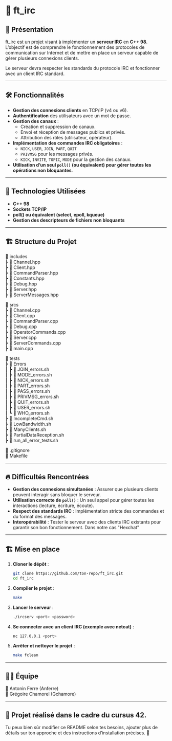 # 💬 ft_irc

## 🚀 Présentation

ft_irc est un projet visant à implémenter un **serveur IRC** en **C++ 98**.  
L’objectif est de comprendre le fonctionnement des protocoles de communication sur Internet et de mettre en place un serveur capable de gérer plusieurs connexions clients.  

Le serveur devra respecter les standards du protocole IRC et fonctionner avec un client IRC standard.

---

## 🛠️ Fonctionnalités

- **Gestion des connexions clients** en TCP/IP (v4 ou v6).
- **Authentification** des utilisateurs avec un mot de passe.
- **Gestion des canaux** :
  - Création et suppression de canaux.
  - Envoi et réception de messages publics et privés.
  - Attribution des rôles (utilisateur, opérateur).
- **Implémentation des commandes IRC obligatoires** :
  - `NICK`, `USER`, `JOIN`, `PART`, `QUIT`
  - `PRIVMSG` pour les messages privés.
  - `KICK`, `INVITE`, `TOPIC`, `MODE` pour la gestion des canaux.
- **Utilisation d’un seul `poll()` (ou équivalent) pour gérer toutes les opérations non bloquantes**.

---

## 📌 Technologies Utilisées

- **C++ 98**
- **Sockets TCP/IP**
- **poll() ou équivalent (select, epoll, kqueue)**
- **Gestion des descripteurs de fichiers non bloquants**

---

## 🏗️ Structure du Projet

📂 includes  
 ┣ 📜 Channel.hpp  
 ┣ 📜 Client.hpp  
 ┣ 📜 CommandParser.hpp  
 ┣ 📜 Constants.hpp  
 ┣ 📜 Debug.hpp  
 ┣ 📜 Server.hpp  
 ┣ 📜 ServerMessages.hpp  

📂 srcs  
 ┣ 📜 Channel.cpp  
 ┣ 📜 Client.cpp  
 ┣ 📜 CommandParser.cpp  
 ┣ 📜 Debug.cpp  
 ┣ 📜 OperatorCommands.cpp  
 ┣ 📜 Server.cpp  
 ┣ 📜 ServerCommands.cpp  
 ┣ 📜 main.cpp  

📂 tests  
 ┣ 📂 Errors  
 ┃ ┣ 📜 JOIN_errors.sh  
 ┃ ┣ 📜 MODE_errors.sh  
 ┃ ┣ 📜 NICK_errors.sh  
 ┃ ┣ 📜 PART_errors.sh  
 ┃ ┣ 📜 PASS_errors.sh  
 ┃ ┣ 📜 PRIVMSG_errors.sh  
 ┃ ┣ 📜 QUIT_errors.sh  
 ┃ ┣ 📜 USER_errors.sh  
 ┃ ┗ 📜 WHO_errors.sh  
 ┣ 📜 IncompleteCmd.sh  
 ┣ 📜 LowBandwidth.sh  
 ┣ 📜 ManyClients.sh  
 ┣ 📜 PartialDataReception.sh  
 ┣ 📜 run_all_error_tests.sh  

📜 .gitignore  
📜 Makefile  

---

## 🔥 Difficultés Rencontrées

- **Gestion des connexions simultanées** : Assurer que plusieurs clients peuvent interagir sans bloquer le serveur.  
- **Utilisation correcte de `poll()`** : Un seul appel pour gérer toutes les interactions (lecture, écriture, écoute).  
- **Respect des standards IRC** : Implémentation stricte des commandes et du format des messages.  
- **Interopérabilité** : Tester le serveur avec des clients IRC existants pour garantir son bon fonctionnement. Dans notre cas "Hexchat"  

---

## 🏗️ Mise en place

1. **Cloner le dépôt** :
   ```bash
   git clone https://github.com/ton-repo/ft_irc.git
   cd ft_irc
2. **Compiler le projet** :
   ```bash
   make
3. **Lancer le serveur** :
   ```bash
   ./ircserv <port> <password>
4. **Se connecter avec un client IRC (exemple avec netcat)** :
   ```bash
   nc 127.0.0.1 <port>
5. **Arrêter et nettoyer le projet** :
   ```bash
   make fclean

---

## 👨‍💻 Équipe  

👤 Antonin Ferre (Anferre)  
👤 Grégoire Chamorel (Gchamore)  

---

## 📜 Projet réalisé dans le cadre du cursus 42.  

Tu peux bien sûr modifier ce README selon tes besoins, ajouter plus de détails sur ton approche et des instructions d’installation précises. 🚀  
